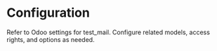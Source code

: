 # Configuration

Refer to Odoo settings for test_mail. Configure related models, access rights, and options as needed.
